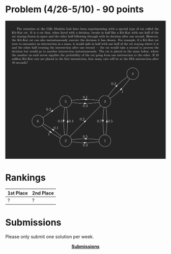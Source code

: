 # Problem (4/26-5/10) - 90 points
<p align="center"><img src="https://raw.githubusercontent.com/GodwinMHS/godwinmhs.github.io/main/images/w20ep_b.jpg?raw=true"/></p>

# Rankings

|**1st Place**|**2nd Place**|
|----|----|
|?|?|

# Submissions
Please only submit one solution per week.

<p align="center"><a href="https://forms.gle/LkS4FUbpjBKcoiww6"><b>Submissions</b></a></p>
